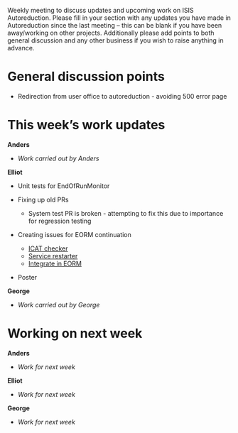 Weekly meeting to discuss updates and upcoming work on ISIS Autoreduction.
Please fill in your section with any updates you have made in Autoreduction since the last meeting – this can be blank if you have been away/working on other projects. Additionally please add points to both general discussion and any other business if you wish to raise anything in advance. 

General discussion points
=========================
* Redirection from user office to autoreduction - avoiding 500 error page

This week’s work updates
========================

**Anders**
* *Work carried out by Anders* 

**Elliot**
* Unit tests for EndOfRunMonitor
* Fixing up old PRs
  * System test PR is broken - attempting to fix this due to importance for regression testing 
* Creating issues for EORM continuation
  * [ICAT checker](https://github.com/ISISScientificComputing/autoreduce/issues/203)
  * [Service restarter](https://github.com/ISISScientificComputing/autoreduce/issues/204)
  * [Integrate in EORM](https://github.com/ISISScientificComputing/autoreduce/issues/205)
  
* Poster

**George**
* *Work carried out by George*

Working on next week
====================

**Anders**
* *Work for next week*

**Elliot**
* *Work for next week*

**George**
* *Work for next week*
